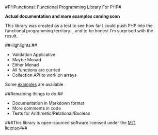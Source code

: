 #PHPunctional: Functional Programming Library For PHP#

**Actual documentation and more examples coming soon**

This library was created as a test to see how far I could push PHP into the functional programming territory... and
to be honest I'm surprised with the result.

##Highlights:##
- Validation Applicative
- Maybe Monad
- Either Monad
- All functions are curried
- Collection API to work on arrays

Some [examples](https://github.com/r-cyr/PHPunctional/tree/master/P/Examples) are available

##Remaining things to do:##
- Documentation in Markdown format
- More comments in code
- Tests for Arithmetic/Relational/Boolean

###This library is open-sourced software licensed under the [MIT license](http://opensource.org/licenses/MIT)###
